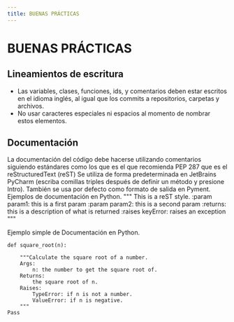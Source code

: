 ```yaml
---
title: BUENAS PRÁCTICAS
---
```

# BUENAS PRÁCTICAS 
## Lineamientos de escritura
*	Las variables, clases, funciones, ids, y comentarios deben estar escritos en el idioma inglés, al igual que los commits a repositorios, carpetas y archivos.
*	No usar caracteres especiales ni espacios al momento de nombrar estos elementos.
## Documentación
La documentación del código debe hacerse utilizando comentarios siguiendo estándares como los  que es el que recomienda PEP 287 que es el reStructuredText (reST)
Se utiliza de forma predeterminada en JetBrains PyCharm (escriba comillas triples después de definir un método y presione Intro). También se usa por defecto como formato de salida en Pyment.
Ejemplos de documentación en Python.
"""
This is a reST style.
:param param1: this is a first param
:param param2: this is a second param
:returns: this is a description of what is returned
:raises keyError: raises an exception
"""

Ejemplo simple de Documentación en Python.


    
    def square_root(n):

        """Calculate the square root of a number.
        Args:
            n: the number to get the square root of.
        Returns:
            the square root of n.
        Raises:
            TypeError: if n is not a number.
            ValueError: if n is negative.
        """
    Pass
 
